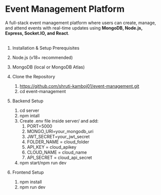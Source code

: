 # Event Management Platform

A full-stack event management platform where users can create, manage, and attend events with real-time updates using **MongoDB, Node.js, Express, Socket.IO, and React**. <br></br>

1. Installation & Setup
Prerequisites  
 1. Node.js (v18+ recommended) 
 2. MongoDB (local or MongoDB Atlas)

2. Clone the Repository
   1.  https://github.com/shruti-kamboj01/event-management.git 
   2.  cd event-management

3. Backend Setup
   1. cd server 
   2. npm intall 
   3. Create .env file inside server/ and add: 
      1. PORT=5000 
      1. MONGO_URI=your_mongodb_uri 
      3. JWT_SECRET=your_jwt_secret 
      4. FOLDER_NAME = cloud_folder 
      5. API_KEY = cloud_apikey 
      5. CLOUD_NAME = cloud_name 
      7. API_SECRET = cloud_api_secret 
   4. npm start/npm run dev

4. Frontend Setup
   1. npm install
   2. npm run dev   

   
